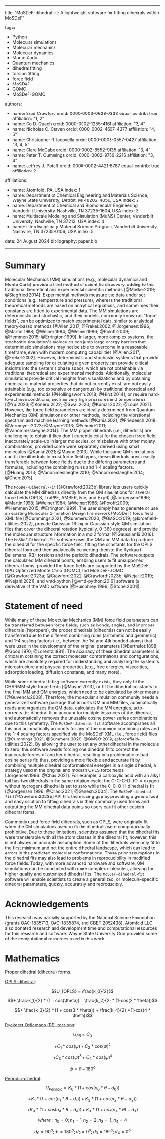 
---
title: 'MoSDeF-dihedral-fit: A lightweight software for fitting dihedrals within MoSDeF'

tags:
  - Python
  - Molecular simulations
  - Molecular mechanics
  - Molecular dynamics
  - Monte Carlo
  - Quantum mechanics
  - dihedral fitting
  - torsion fitting
  - force field
  - MoSDeF
  - GOMC
  - MoSDeF-GOMC

authors:
  - name: Brad Crawford
    orcid: 0000-0003-0638-7333
    equal-contrib: true
    affiliation: "1, 2"
  - name: Co D. Quach
    orcid: 0000-0002-1255-4161
    affiliation: "3, 4"
  - name: Nicholas C. Craven
    orcid: 0000-0002-4607-4377
    affiliation: "4, 5"
  - name: Christopher R. Iacovella
    orcid: 0000-0003-0557-0427
    affiliation: "3, 4, 5"
  - name: Clare McCabe
    orcid: 0000-0002-8552-9135
    affiliation: "3, 4"
  - name: Peter T. Cummings
    orcid: 0000-0002-9766-2216
    affiliation: "3, 4"
  - name: Jeffrey J. Potoff
    orcid: 0000-0002-4421-8787
    equal-contrib: true
    affiliation: 2

affiliations:
 - name: Atomfold, PA, USA
   index: 1
 - name: Department of Chemical Engineering and Materials Science, Wayne State University, Detroit, MI 48202-4050, USA
   index: 2
 - name: Department of Chemical and Biomolecular Engineering, Vanderbilt University, Nashville, TN 37235-1604, USA
   index: 3
 - name: Multiscale Modeling and Simulation (MuMS) Center, Vanderbilt University, Nashville, TN 37212, USA
   index: 4
 - name: Interdisciplinary Material Science Program, Vanderbilt University, Nashville, TN 37235-0106, USA
   index: 5

date: 24 August 2024
bibliography: paper.bib

---

# Summary

Molecular Mechanics (MM) simulations (e.g., molecular dynamics and Monte Carlo) provide a third method of scientific discovery, adding to the traditional theoretical and experimental scientific methods [@Mielke:2019; @Siegfried:2014].  Experimental methods measure the data under set conditions (e.g., temperature and pressure), whereas the traditional theoretical methods are based on analytical equations, and sometimes their constants are fitted to experimental data.  The MM simulations are deterministic and stochastic, and their models, commonly known as "force fields", can be optimized to match experimental data, similar to analytical theory-based methods [@Allen:2017; @Frekel:2002; @Jorgensen:1996; @Martin:1998; @Weiner:1984; @Weiner:1986; @Potoff:2009; @Hemmen:2015; @Errington:1999].  In larger, more complex systems, the stochastic simulation's molecules can jump large energy barriers that deterministic simulations may not be able to overcome in a reasonable timeframe, even with modern computing capabilities [@Allen:2017; @Frekel:2002].  However, deterministic and stochastic systems that provide adequate sampling for calculating a given property can provide critical insights into the system's phase space, which are not obtainable via traditional theoretical and experimental methods.  Additionally, molecular simulations provide critical insights from visualizations and by obtaining chemical or material properties that do not currently exist, are not easily attainable (e.g., too expensive or dangerous) by traditional theoretical and experimental methods [@Hollingsworth:2018; @Hirst:2014], or require hard-to-achieve conditions, such as very high pressures and temperatures [@Yu:2023; @Koneru:2022; @Swai:2020; @Kumar:2022; @Louie:2021].  However, the force field parameters are ideally determined from Quantum Mechanics (QM) simulations or other methods, including the vibrational spectrum and machine learning methods [@Kania:2021; @Friederich:2018; @Vermeyen:2023; @Mayne:2013; @Schmid:2011; @Vanommeslaeghe:2014].  The MM proper dihedrals (i.e., dihedrals) are challenging to obtain if they don't currently exist for the chosen force field, inaccurately scale-up in larger molecules, or misbehave with other moiety combinations, provided some were separately derived using small molecules [@Kania:2021; @Mayne:2013].  While the same QM simulations can fit the dihedrals in most force field types, these dihedrals aren't easily transferable between force fields due to the differing parameters and formulas, including the combining rules and 1-4 scaling factors. [@Huang:2013; @Vanommeslaeghe:2010; @Vanommeslaeghe:2014; @Chen:2015].

The `MoSDeF-Dihedral-Fit` [@Crawford:2023b] library lets users quickly calculate the MM dihedrals directly from the QM simulations for several force fields (OPLS, TraPPE, AMBER, Mie, and Exp6) [@Jorgensen:1996; @Martin:1998; @Weiner:1984; @Weiner:1986; @Potoff:2009; @Hemmen:2015; @Errington:1999].  The user simply has to generate or use an existing Molecular Simulation Design Framework (MoSDeF) force field XML file [@Cummings:2021; @Summers:2020; @GMSO:2019; @forcefield-utilities:2022], provide Gaussian 16 log or Gaussian-style QM simulation files that cover the dihedral rotation (typically, 0-360 degrees), and provide the molecular structure information in a mol2 format [@Gaussian16:2016].  The `MoSDeF-Dihedral-Fit` software uses the QM and MM data to produce the dihedral for the specific force field, fitting the constants for the OPLS dihedral form and then analytically converting them to the Ryckaert-Bellemans (RB)-torsions and the periodic dihedrals.  The software outputs the calculated MM dihedral points, enabling users to fit unsupported dihedral forms, provided the force fields are supported by the MoSDeF, GPU Optimized Monte Carlo (GOMC),and MoSDeF-GOMC [@Crawford:2023a; @Crawford:2022; @Crawford:2023b; @Nejahi:2019; @Nejahi:2021], and vmd-python [@vmd-python:2016] software (a derivative of the VMD software [@Humphrey:1996; @Stone:2001]).


# Statement of need

While many of these Molecular Mechanics (MM) force field parameters can be transferred between force fields, such as bonds, angles, and improper dihedrals (impropers), the proper dihedrals (dihedrals) can not be easily transferred due to the different combining rules (arithmetic and geometric) and 1-4 scaling factors (i.e., between the 1st and 4th bonded atoms) that were used in the development of the original parameters [@Berthelot:1898; @Good:1970; @Lorentz:1881]. The accuracy of these dihedral parameters is critical in obtaining the correct molecular conformations and configurations, which are absolutely required for understanding and analyzing the system's microstructure and physical properties (e.g., free energies, viscosities, adsorption loading, diffusion constants, and many more).

While some dihedral fitting software currently exists, they only fit the CHARMM-style force fields [@Mayne:2013], or fit the dihedral constants to the final MM and QM energies, which need to be calculated by other means [@Guvench:2008].  Therefore, the molecular simulation community needs a generalized software package that imports QM and MM files, automatically reads and organizes the QM data, calculates the MM energies, auto-corrects the dihedral fit to account for multiple instances of the dihedral, and automatically removes the unusable cosine power series combinations due to this symmetry.  The `MoSDeF-dihedral-fit` software accomplishes all this and automatically accounts for any of the common combining rules and the 1-4 scaling factors specified via the MoSDeF XML (i.e., force field) files [@Cummings:2021; @Summers:2020; @GMSO:2019; @forcefield-utilities:2022].  By allowing the user to set any other dihedral in the molecule to zero, this software avoids forcing one dihedral fit to correct the inaccurate forces of another dihedral, resulting in a problematic or bad cosine series fit; thus, providing a more flexible and accurate fit by combining multiple dihedral conformational energies in a single dihedral, a strategy used in the original and modern OPLS force fields [Jorgensen:1996: @Chao:2021].  For example, a carboxylic acid with an alkyl tail has two dihedrals in the same rotation cycle; the C-C-C-O: (O: = oxygen without hydrogen) dihedral is set to zero while the C-C-O-H dihedral is fit [@Jorgensen:1996; @Chao:2021; @Ganesh:2004].  The `MoSDeF-dihedral-fit` [@Crawford:2023b] API fills the missing gap by providing a generalized and easy solution to fitting dihedrals in their commonly used forms and outputting the MM dihedral data points so users can fit other custom dihedral forms.

Commonly used force field dihedrals, such as OPLS, were originally fit when the QM simulations used to fit the dihedrals were computationally prohibitive.  Due to these limitations, scientists assumed that the dihedral fits were transferable with all the atom classes in the dihedral fit; however, this is not always an accurate assumption.  Some of the dihedrals were only fit to the first minimum and not the entire dihedral landscape, which can lead to errors in the predicted molecular conformations.  These prior assumptions in the dihedral fits may also lead to problems in reproducibility in modified force fields.  Today, with more advanced hardware and software, QM simulations can be conducted with more complex molecules, allowing for higher quality and customized dihedral fits.  The `MoSDeF-dihedral-fit` software will enable scientists to create a generalized, or molecule-specific dihedral parameters, quickly, accurately and reproducibly.


# Acknowledgements

This research was partially supported by the National Science Foundation (grants OAC-1835713, OAC-1835874, and CBET 2052438).  Atomfold LLC also donated research and development time and computational resources for this research and software.  Wayne State University Grid provided some of the computational resources used in this work.


# Mathematics

Proper dihedral (dihedral) forms.

<u>OPLS-dihedral</u>:

$$U_{OPLS} = \frac{k_0}{2}$$

$$+ \frac{k_1}{2} * (1 + cos(\theta)) + \frac{k_2}{2} * (1-cos(2 * \theta))$$

$$+ \frac{k_3}{2} * (1 + cos(3 * \theta)) + \frac{k_4}{2}  *(1-cos(4 * \theta))$$

<u>Ryckaert-Bellemans (RB)-torsions</u>:

$$U_{RB} = C_0$$

$$+ C_1 * cos(\psi) + C_2 * cos(\psi)^2$$

$$+ C_3 * cos(\psi)^3 + C_4 * cos(\psi)^4$$

$$\psi = \theta - 180^o$$

<u>Periodic-dihedral</u>:

$$U_{Periodic} = K_0 * (1 + cos(n_0*\theta - d_0))$$

$$+ K_1 * (1 + cos(n_1*\theta - d_1)) + K_2 * (1 + cos(n_2*\theta - d_2))$$

$$+  K_3 * (1 + cos(n_3*\theta - d_3)) +  K_4 * (1 + cos(n_4*\theta) - d_4)$$

$$where:  n_0 = 0  ;  n_1 = 1  ;  n_2 = 2  ;  n_3 = 3  ;  n_4 = 4 $$

$$d_0 = 90^o  ;  d_1 = 180^o  ;  d_2 = 0^o  ;  d_3 = 180^o  ;  d_4 = 0^o $$
